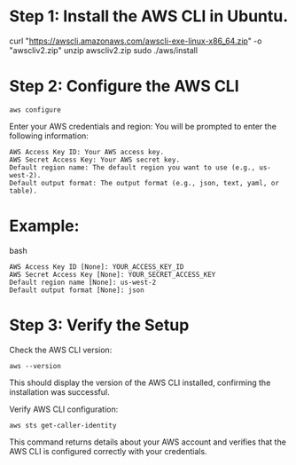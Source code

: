 # Step 1: Install the AWS CLI in Ubuntu.

curl "https://awscli.amazonaws.com/awscli-exe-linux-x86_64.zip" -o "awscliv2.zip"
unzip awscliv2.zip
sudo ./aws/install

# Step 2: Configure the AWS CLI

    aws configure

Enter your AWS credentials and region:
You will be prompted to enter the following information:

    AWS Access Key ID: Your AWS access key.
    AWS Secret Access Key: Your AWS secret key.
    Default region name: The default region you want to use (e.g., us-west-2).
    Default output format: The output format (e.g., json, text, yaml, or table).

# Example:

bash

    AWS Access Key ID [None]: YOUR_ACCESS_KEY_ID
    AWS Secret Access Key [None]: YOUR_SECRET_ACCESS_KEY
    Default region name [None]: us-west-2
    Default output format [None]: json

# Step 3: Verify the Setup

Check the AWS CLI version:

    aws --version

This should display the version of the AWS CLI installed, confirming the installation was successful.

Verify AWS CLI configuration:

    aws sts get-caller-identity

This command returns details about your AWS account and verifies that the AWS CLI is configured correctly with your credentials.
